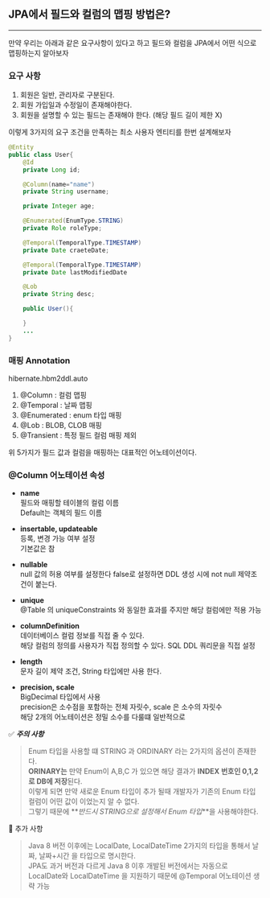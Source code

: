 ## JPA에서 필드와 컬럼의 맵핑 방법은?

---

만약 우리는 아래과 같은 요구사항이 있다고 하고 필드와 컬럼을 JPA에서 어떤 식으로 맵핑하는지 알아보자

### 요구 사항

1. 회원은 일반, 관리자로 구분된다.
2. 회원 가입일과 수정일이 존재해야한다.
3. 회원을 설명할 수 있는 필드는 존재해야 한다. (해당 필드 길이 제한 X)

이렇게 3가지의 요구 조건을 만족하는 최소 사용자 엔티티를 한번 설계해보자

```java
@Entity
public class User{
    @Id
    private Long id;

    @Column(name="name")
    private String username;

    private Integer age;

    @Enumerated(EnumType.STRING)
    private Role roleType;

    @Temporal(TemporalType.TIMESTAMP)
    private Date craeteDate;

    @Temporal(TemporalType.TIMESTAMP)
    private Date lastModifiedDate

    @Lob
    private String desc;

    public User(){

    }
    ...
}
```

### 매핑 Annotation

hibernate.hbm2ddl.auto

1. @Column : 컬럼 맵핑
2. @Temporal : 날짜 맵핑
3. @Enumerated : enum 타입 매핑
4. @Lob : BLOB, CLOB 매핑
5. @Transient : 특정 필드 컬럼 매핑 제외

위 5가지가 필드 값과 컬럼을 매핑하는 대표적인 어노테이션이다.

### @Column 어노테이션 속성

- **name**  
  필드와 매핑할 테이블의 컬럼 이름  
  Default는 객체의 필드 이름

- **insertable, updateable**  
  등록, 변경 가능 여부 설정  
  기본값은 참

- **nullable**  
  null 값의 허용 여부를 설정한다
  false로 설정하면 DDL 생성 시에 not null 제약조건이 붙는다.

- **unique**  
  @Table 의 uniqueConstraints 와 동일한 효과를 주지만 해당 컬럼에만 적용 가능

- **columnDefinition**  
  데이터베이스 컬럼 정보를 직접 줄 수 있다.  
  해당 컬럼의 정의를 사용자가 직접 정의할 수 있다. SQL DDL 쿼리문을 직접 설정

- **length**  
  문자 길이 제약 조건, String 타입에만 사용 한다.

- **precision, scale**  
  BigDecimal 타입에서 사용  
  precision은 소수점을 포함하는 전체 자릿수, scale 은 소수의 자릿수  
  해당 2개의 어노테이션은 정밀 소수를 다룰떄 일반적으로

✅ **_주의 사항_**

> Enum 타입을 사용할 떄 STRING 과 ORDINARY 라는 2가지의 옵션이 존재한다.  
> **ORINARY는** 만약 Enum이 A,B,C 가 있으면 해당 결과가 **INDEX 번호인 0,1,2로 DB에 저장**된다.  
> 이렇게 되면 만약 새로운 Enum 타입이 추가 될때 개발자가 기존의 Enum 타입 컬럼이 어떤 값이 이었는지 알 수 없다.  
> 그렇기 때문에 **_반드시 STRING으로 설정해서 Enum 타입_**을 사용해야한다.

📌 추가 사항

> Java 8 버전 이후에는 LocalDate, LocalDateTime 2가지의 타입을 통해서 날짜, 날짜+시간 을 타입으로 명시한다.  
> JPA도 과거 버전과 다르게 Java 8 이후 개발된 버전에서는 자동으로 LocalDate와 LocalDateTime 을 지원하기 때문에 @Temporal 어노테이션 생략 가능
